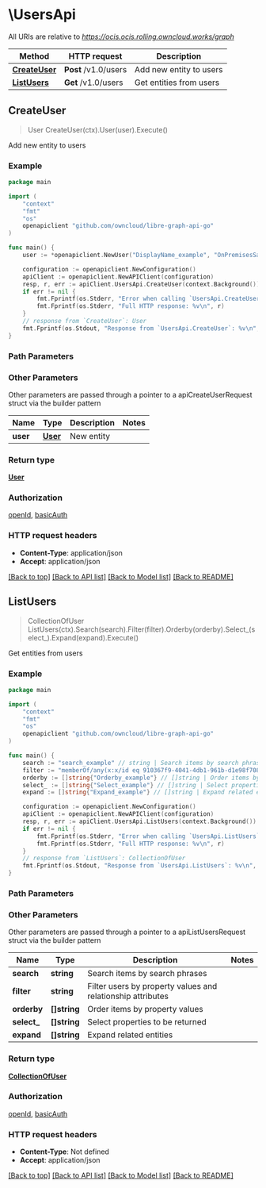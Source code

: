 # \UsersApi

All URIs are relative to *https://ocis.ocis.rolling.owncloud.works/graph*

Method | HTTP request | Description
------------- | ------------- | -------------
[**CreateUser**](UsersApi.md#CreateUser) | **Post** /v1.0/users | Add new entity to users
[**ListUsers**](UsersApi.md#ListUsers) | **Get** /v1.0/users | Get entities from users



## CreateUser

> User CreateUser(ctx).User(user).Execute()

Add new entity to users

### Example

```go
package main

import (
	"context"
	"fmt"
	"os"
	openapiclient "github.com/owncloud/libre-graph-api-go"
)

func main() {
	user := *openapiclient.NewUser("DisplayName_example", "OnPremisesSamAccountName_example") // User | New entity

	configuration := openapiclient.NewConfiguration()
	apiClient := openapiclient.NewAPIClient(configuration)
	resp, r, err := apiClient.UsersApi.CreateUser(context.Background()).User(user).Execute()
	if err != nil {
		fmt.Fprintf(os.Stderr, "Error when calling `UsersApi.CreateUser``: %v\n", err)
		fmt.Fprintf(os.Stderr, "Full HTTP response: %v\n", r)
	}
	// response from `CreateUser`: User
	fmt.Fprintf(os.Stdout, "Response from `UsersApi.CreateUser`: %v\n", resp)
}
```

### Path Parameters



### Other Parameters

Other parameters are passed through a pointer to a apiCreateUserRequest struct via the builder pattern


Name | Type | Description  | Notes
------------- | ------------- | ------------- | -------------
 **user** | [**User**](User.md) | New entity | 

### Return type

[**User**](User.md)

### Authorization

[openId](../README.md#openId), [basicAuth](../README.md#basicAuth)

### HTTP request headers

- **Content-Type**: application/json
- **Accept**: application/json

[[Back to top]](#) [[Back to API list]](../README.md#documentation-for-api-endpoints)
[[Back to Model list]](../README.md#documentation-for-models)
[[Back to README]](../README.md)


## ListUsers

> CollectionOfUser ListUsers(ctx).Search(search).Filter(filter).Orderby(orderby).Select_(select_).Expand(expand).Execute()

Get entities from users

### Example

```go
package main

import (
	"context"
	"fmt"
	"os"
	openapiclient "github.com/owncloud/libre-graph-api-go"
)

func main() {
	search := "search_example" // string | Search items by search phrases (optional)
	filter := "memberOf/any(x:x/id eq 910367f9-4041-4db1-961b-d1e98f708eaf)" // string | Filter users by property values and relationship attributes (optional)
	orderby := []string{"Orderby_example"} // []string | Order items by property values (optional)
	select_ := []string{"Select_example"} // []string | Select properties to be returned (optional)
	expand := []string{"Expand_example"} // []string | Expand related entities (optional)

	configuration := openapiclient.NewConfiguration()
	apiClient := openapiclient.NewAPIClient(configuration)
	resp, r, err := apiClient.UsersApi.ListUsers(context.Background()).Search(search).Filter(filter).Orderby(orderby).Select_(select_).Expand(expand).Execute()
	if err != nil {
		fmt.Fprintf(os.Stderr, "Error when calling `UsersApi.ListUsers``: %v\n", err)
		fmt.Fprintf(os.Stderr, "Full HTTP response: %v\n", r)
	}
	// response from `ListUsers`: CollectionOfUser
	fmt.Fprintf(os.Stdout, "Response from `UsersApi.ListUsers`: %v\n", resp)
}
```

### Path Parameters



### Other Parameters

Other parameters are passed through a pointer to a apiListUsersRequest struct via the builder pattern


Name | Type | Description  | Notes
------------- | ------------- | ------------- | -------------
 **search** | **string** | Search items by search phrases | 
 **filter** | **string** | Filter users by property values and relationship attributes | 
 **orderby** | **[]string** | Order items by property values | 
 **select_** | **[]string** | Select properties to be returned | 
 **expand** | **[]string** | Expand related entities | 

### Return type

[**CollectionOfUser**](CollectionOfUser.md)

### Authorization

[openId](../README.md#openId), [basicAuth](../README.md#basicAuth)

### HTTP request headers

- **Content-Type**: Not defined
- **Accept**: application/json

[[Back to top]](#) [[Back to API list]](../README.md#documentation-for-api-endpoints)
[[Back to Model list]](../README.md#documentation-for-models)
[[Back to README]](../README.md)

